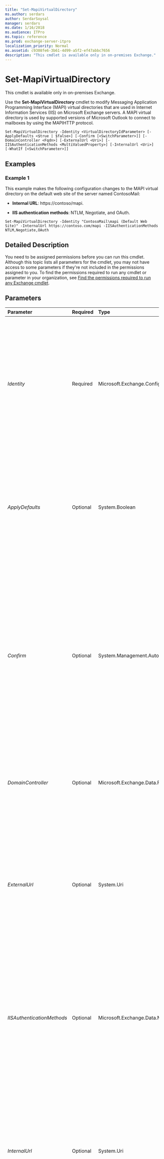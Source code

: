 ```yaml
---
title: "Set-MapiVirtualDirectory"
ms.author: serdars
author: SerdarSoysal
manager: serdars
ms.date: 1/16/2018
ms.audience: ITPro
ms.topic: reference
ms.prod: exchange-server-itpro
localization_priority: Normal
ms.assetid: c9308fe6-3b61-4d99-a5f2-ef47abbc7656
description: "This cmdlet is available only in on-premises Exchange."
---
```


# Set-MapiVirtualDirectory

This cmdlet is available only in on-premises Exchange. 
  
Use the **Set-MapiVirtualDirectory** cmdlet to modify Messaging Application Programming Interface (MAPI) virtual directories that are used in Internet Information Services (IIS) on Microsoft Exchange servers. A MAPI virtual directory is used by supported versions of Microsoft Outlook to connect to mailboxes by using the MAPIHTTP protocol.
  
```
Set-MapiVirtualDirectory -Identity <VirtualDirectoryIdParameter> [-ApplyDefaults <$true | $false>] [-Confirm [<SwitchParameter>]] [-DomainController <Fqdn>] [-ExternalUrl <Uri>] [-IISAuthenticationMethods <MultiValuedProperty>] [-InternalUrl <Uri>] [-WhatIf [<SwitchParameter>]]

```

## Examples
<a name="Examples"> </a>

### Example 1

This example makes the following configuration changes to the MAPI virtual directory on the default web site of the server named ContosoMail:
  
- **Internal URL**: https://contoso/mapi.
    
- **IIS authentication methods**: NTLM, Negotiate, and OAuth.
    
```
Set-MapiVirtualDirectory -Identity "ContosoMail\mapi (Default Web Site)" -InternalUrl https://contoso.com/mapi -IISAuthenticationMethods NTLM,Negotiate,OAuth
```

## Detailed Description
<a name="DetailedDescription"> </a>

You need to be assigned permissions before you can run this cmdlet. Although this topic lists all parameters for the cmdlet, you may not have access to some parameters if they're not included in the permissions assigned to you. To find the permissions required to run any cmdlet or parameter in your organization, see [Find the permissions required to run any Exchange cmdlet](https://technet.microsoft.com/library/mt432940.aspx).
  
## Parameters
<a name="DetailedDescription"> </a>

|**Parameter**|**Required**|**Type**|**Description**|
|:-----|:-----|:-----|:-----|
| _Identity_ <br/> |Required  <br/> |Microsoft.Exchange.Configuration.Tasks.VirtualDirectoryIdParameter  <br/> | The _Identity_ parameter specifies the MAPI virtual directory that you want to configure. <br/>  You can use any value that uniquely identifies the virtual directory. For example: <br/>  Name or `<Server>\Name` <br/>  Distinguished name (DN) <br/>  GUID <br/>  The **Name** value uses the syntax " `<VirtualDirectoryName> (<WebsiteName>)`" from the properties of the virtual directory. You can specify the wildcard character (*) instead of the default website by using the syntax  `<VirtualDirectoryName>*`.  <br/> |
| _ApplyDefaults_ <br/> |Optional  <br/> |System.Boolean  <br/> |The _ApplyDefaults_ switch specifies whether to apply the correct defaults to the related internal IIS application settings. Typically, this switch is used only by Exchange setup during the installation of Exchange Cumulative Updates or Service Packs, and you shouldn't need to use it. <br/> This switch doesn't affect the values you configure by using the _IISAuthenticationMethods_, _InternalUrl_ or _ExternalUrl_ parameters. <br/> |
| _Confirm_ <br/> |Optional  <br/> |System.Management.Automation.SwitchParameter  <br/> | The _Confirm_ switch specifies whether to show or hide the confirmation prompt. How this switch affects the cmdlet depends on if the cmdlet requires confirmation before proceeding. <br/>  Destructive cmdlets (for example, **Remove-\*** cmdlets) have a built-in pause that forces you to acknowledge the command before proceeding. For these cmdlets, you can skip the confirmation prompt by using this exact syntax: `-Confirm:$false`.  <br/>  Most other cmdlets (for example, **New-\*** and **Set-\*** cmdlets) don't have a built-in pause. For these cmdlets, specifying the _Confirm_ switch without a value introduces a pause that forces you acknowledge the command before proceeding. <br/> |
| _DomainController_ <br/> |Optional  <br/> |Microsoft.Exchange.Data.Fqdn  <br/> |The _DomainController_ parameter specifies the domain controller that's used by this cmdlet to read data from or write data to Active Directory. You identify the domain controller by its fully qualified domain name (FQDN). For example, `dc01.contoso.com`.  <br/> |
| _ExternalUrl_ <br/> |Optional  <br/> |System.Uri  <br/> |The _ExternalURL_ parameter specifies the URL that's used to connect to the virtual directory from outside the firewall. <br/> This setting enforces the Secure Sockets Layer (SSL) protocol and uses the default SSL port. Valid input for this parameter uses the syntax  `https://<Domain Name>/mapi`.  <br/> When you use the _InternalUrl_ or _ExternalUrl_ parameters, you need to specify one or more authentication values by using the _IISAuthenticationMethods_ parameter. <br/> |
| _IISAuthenticationMethods_ <br/> |Optional  <br/> |Microsoft.Exchange.Data.MultiValuedProperty  <br/> | The _IISAuthenticationMethods_ parameter specifies the authentication methods that are enabled on the virtual directory in Internet Information Services (IIS). Valid values are: <br/>  `Basic` <br/>  `Negotiate` <br/>  `NTLM` <br/>  `OAuth` <br/>  You can specify multiple values separated by commas. <br/>  The default values are `NTLM`,  `OAuth`, and  `Negotiate`. We recommend that you always have the virtual directory configured for  `OAuth`.  <br/> |
| _InternalUrl_ <br/> |Optional  <br/> |System.Uri  <br/> |The _InternalURL_ parameter specifies the URL that's used to connect to the virtual directory from inside the firewall. <br/> This setting enforces the Secure Sockets Layer (SSL) protocol and uses the default SSL port. Valid input for this parameter uses the syntax  `https://<Domain Name>/mapi`.  <br/> When you use the _InternalUrl_ or _ExternalUrl_ parameters, you need to specify one or more authentication values by using the _IISAuthenticationMethods_ parameter. <br/> |
| _WhatIf_ <br/> |Optional  <br/> |System.Management.Automation.SwitchParameter  <br/> |The _WhatIf_ switch simulates the actions of the command. You can use this switch to view the changes that would occur without actually applying those changes. You don't need to specify a value with this switch. <br/> |
   
## Input Types
<a name="InputTypes"> </a>

To see the input types that this cmdlet accepts, see [Cmdlet Input and Output Types](http://go.microsoft.com/fwlink/p/?linkId=616387). If the Input Type field for a cmdlet is blank, the cmdlet doesn't accept input data. 
  
## Return Types
<a name="ReturnTypes"> </a>

To see the return types, which are also known as output types, that this cmdlet accepts, see [Cmdlet Input and Output Types](http://go.microsoft.com/fwlink/p/?linkId=616387). If the Output Type field is blank, the cmdlet doesn't return data. 
  

